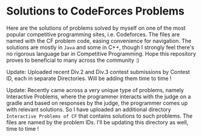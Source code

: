 # Solutions to CodeForces Problems  
Here are the solutions of problems solved by myself on one of the most popular competitive programming sites, i.e. Codeforces. The files are named with the CF problem code, easing convenience for navigation. The solutions are mostly in <code>Java</code> and some in C++, though I strongly feel there's no rigorous language bar in Competitive Programming. Hope this repository proves to beneficial to many across the community :)


Update: Uploaded recent Div.2 and Div.3 contest submissions by Contest ID, each in separate Directories. Will be adding them time to time !

Update: Recently came across a very unique type of problems, namely Interactive Problems, where the programmer interacts with the judge on a gradle and based on responses by the judge, the programmer comes up with relevant solutions. So I have uploaded an additional directory 
<code>Interactive Problems of CF</code> that contains solutions to such problems. The files are named by the problem IDs. I'll be updating this directory as well, time to time !

